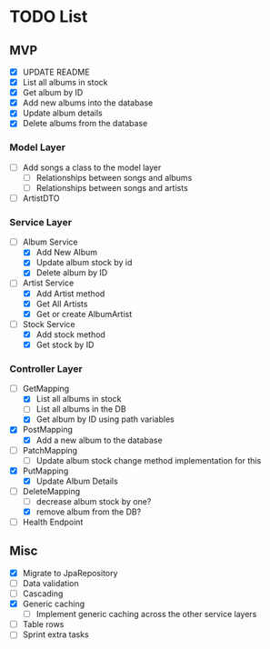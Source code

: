 # TODO List
## MVP
- [x] UPDATE README
- [x] List all albums in stock
- [x] Get album by ID
- [x] Add new albums into the database
- [x] Update album details
- [x] Delete albums from the database
### Model Layer
- [ ] Add songs a class to the model layer
  - [ ] Relationships between songs and albums
  - [ ] Relationships between songs and artists
- [ ] ArtistDTO
### Service Layer
- [ ] Album Service
  - [x] Add New Album
  - [x] Update album stock by id
  - [x] Delete album by ID
- [ ] Artist Service
  - [x] Add Artist method
  - [x] Get All Artists
  - [x] Get or create AlbumArtist
- [ ] Stock Service
  - [x] Add stock method
  - [x] Get stock by ID
### Controller Layer
- [ ] GetMapping
  - [x] List all albums in stock
  - [ ] List all albums in the DB
  - [x] Get album by ID using path variables
- [x] PostMapping
  - [x] Add a new album to the database
- [ ] PatchMapping
  - [ ] Update album stock change method implementation for this
- [x] PutMapping
  - [x] Update Album Details
- [ ] DeleteMapping
    - [ ] decrease album stock by one?
    - [x] remove album from the DB?
- [ ] Health Endpoint
## Misc
- [x] Migrate to JpaRepository
- [ ] Data validation
- [ ] Cascading
- [x] Generic caching
  - [ ] Implement generic caching across the other service layers
- [ ] Table rows
- [ ] Sprint extra tasks